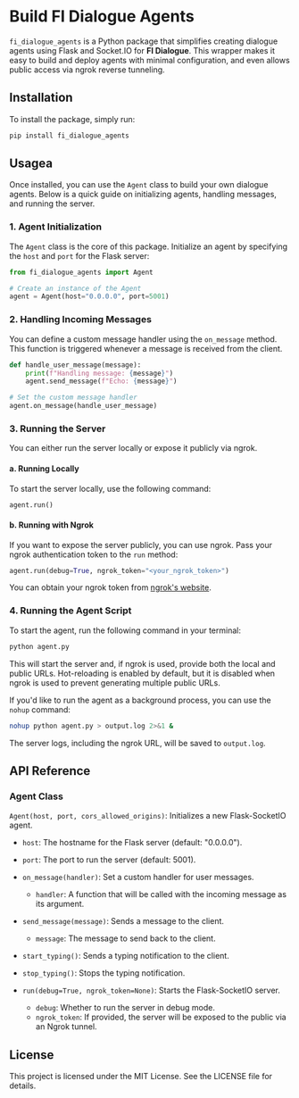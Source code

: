 # Build FI Dialogue Agents

`fi_dialogue_agents` is a Python package that simplifies creating dialogue agents using Flask and Socket.IO for **FI Dialogue**. This wrapper makes it easy to build and deploy agents with minimal configuration, and even allows public access via ngrok reverse tunneling.

## Installation

To install the package, simply run:

```bash
pip install fi_dialogue_agents
```

## Usagea

Once installed, you can use the `Agent` class to build your own dialogue agents. Below is a quick guide on initializing agents, handling messages, and running the server.

### 1. Agent Initialization

The `Agent` class is the core of this package. Initialize an agent by specifying the `host` and `port` for the Flask server:

```python
from fi_dialogue_agents import Agent

# Create an instance of the Agent
agent = Agent(host="0.0.0.0", port=5001)
```

### 2. Handling Incoming Messages

You can define a custom message handler using the `on_message` method. This function is triggered whenever a message is received from the client.

```python
def handle_user_message(message):
    print(f"Handling message: {message}")
    agent.send_message(f"Echo: {message}")

# Set the custom message handler
agent.on_message(handle_user_message)
```

### 3. Running the Server

You can either run the server locally or expose it publicly via ngrok.

#### a. Running Locally

To start the server locally, use the following command:

```python
agent.run()
```

#### b. Running with Ngrok

If you want to expose the server publicly, you can use ngrok. Pass your ngrok authentication token to the `run` method:

```python
agent.run(debug=True, ngrok_token="<your_ngrok_token>")
```

You can obtain your ngrok token from [ngrok's website](https://ngrok.com/).

### 4. Running the Agent Script

To start the agent, run the following command in your terminal:

```bash
python agent.py
```

This will start the server and, if ngrok is used, provide both the local and public URLs. Hot-reloading is enabled by default, but it is disabled when ngrok is used to prevent generating multiple public URLs.

If you'd like to run the agent as a background process, you can use the `nohup` command:

```bash
nohup python agent.py > output.log 2>&1 &
```

The server logs, including the ngrok URL, will be saved to `output.log`.

## API Reference

### Agent Class

`Agent(host, port, cors_allowed_origins)`: Initializes a new Flask-SocketIO agent.

- `host`: The hostname for the Flask server (default: "0.0.0.0").
- `port`: The port to run the server (default: 5001).

- `on_message(handler)`: Set a custom handler for user messages.

  - `handler`: A function that will be called with the incoming message as its argument.

- `send_message(message)`: Sends a message to the client.

  - `message`: The message to send back to the client.

- `start_typing()`: Sends a typing notification to the client.

- `stop_typing()`: Stops the typing notification.

- `run(debug=True, ngrok_token=None)`: Starts the Flask-SocketIO server.
  - `debug`: Whether to run the server in debug mode.
  - `ngrok_token`: If provided, the server will be exposed to the public via an Ngrok tunnel.

## License

This project is licensed under the MIT License. See the LICENSE file for details.
